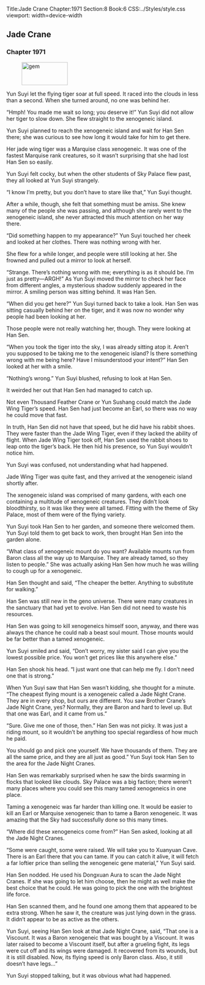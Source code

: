 Title:Jade Crane 
Chapter:1971 
Section:8 
Book:6 
CSS:../Styles/style.css 
viewport: width=device-width
  
## Jade Crane
### Chapter 1971 
<figure>
	<img src="../Images/gem.gif" alt="gem" id="gem" width="120" height="60" />
</figure>
  

  
  Yun Suyi let the flying tiger soar at full speed. It raced into the clouds in less than a second. When she turned around, no one was behind her.

“Hmph! You made me wait so long; you deserve it!” Yun Suyi did not allow her tiger to slow down. She flew straight to the xenogeneic island.

Yun Suyi planned to reach the xenogeneic island and wait for Han Sen there; she was curious to see how long it would take for him to get there.

Her jade wing tiger was a Marquise class xenogeneic. It was one of the fastest Marquise rank creatures, so it wasn’t surprising that she had lost Han Sen so easily.

Yun Suyi felt cocky, but when the other students of Sky Palace flew past, they all looked at Yun Suyi strangely.

“I know I’m pretty, but you don’t have to stare like that,” Yun Suyi thought.

After a while, though, she felt that something must be amiss. She knew many of the people she was passing, and although she rarely went to the xenogeneic island, she never attracted this much attention on her way there.

“Did something happen to my appearance?” Yun Suyi touched her cheek and looked at her clothes. There was nothing wrong with her.

She flew for a while longer, and people were still looking at her. She frowned and pulled out a mirror to look at herself.

“Strange. There’s nothing wrong with me; everything is as it should be. I’m just as pretty—ARGH!” As Yun Suyi moved the mirror to check her face from different angles, a mysterious shadow suddenly appeared in the mirror. A smiling person was sitting behind. It was Han Sen.

“When did you get here?” Yun Suyi turned back to take a look. Han Sen was sitting casually behind her on the tiger, and it was now no wonder why people had been looking at her.

Those people were not really watching her, though. They were looking at Han Sen.

“When you took the tiger into the sky, I was already sitting atop it. Aren’t you supposed to be taking me to the xenogeneic island? Is there something wrong with me being here? Have I misunderstood your intent?” Han Sen looked at her with a smile.

“Nothing’s wrong.” Yun Suyi blushed, refusing to look at Han Sen.

It weirded her out that Han Sen had managed to catch up.

Not even Thousand Feather Crane or Yun Sushang could match the Jade Wing Tiger’s speed. Han Sen had just become an Earl, so there was no way he could move that fast.

In truth, Han Sen did not have that speed, but he did have his rabbit shoes. They were faster than the Jade Wing Tiger, even if they lacked the ability of flight. When Jade Wing Tiger took off, Han Sen used the rabbit shoes to leap onto the tiger’s back. He then hid his presence, so Yun Suyi wouldn’t notice him.

Yun Suyi was confused, not understanding what had happened.

Jade Wing Tiger was quite fast, and they arrived at the xenogeneic island shortly after.

The xenogeneic island was comprised of many gardens, with each one containing a multitude of xenogeneic creatures. They didn’t look bloodthirsty, so it was like they were all tamed. Fitting with the theme of Sky Palace, most of them were of the flying variety.

Yun Suyi took Han Sen to her garden, and someone there welcomed them. Yun Suyi told them to get back to work, then brought Han Sen into the garden alone.

“What class of xenogeneic mount do you want? Available mounts run from Baron class all the way up to Marquise. They are already tamed, so they listen to people.” She was actually asking Han Sen how much he was willing to cough up for a xenogeneic.

Han Sen thought and said, “The cheaper the better. Anything to substitute for walking.”

Han Sen was still new in the geno universe. There were many creatures in the sanctuary that had yet to evolve. Han Sen did not need to waste his resources.

Han Sen was going to kill xenogeneics himself soon, anyway, and there was always the chance he could nab a beast soul mount. Those mounts would be far better than a tamed xenogeneic.

Yun Suyi smiled and said, “Don’t worry, my sister said I can give you the lowest possible price. You won’t get prices like this anywhere else.”

Han Sen shook his head. “I just want one that can help me fly. I don’t need one that is strong.”

When Yun Suyi saw that Han Sen wasn’t kidding, she thought for a minute. “The cheapest flying mount is a xenogeneic called a Jade Night Crane. They are in every shop, but ours are different. You saw Brother Crane’s Jade Night Crane, yes? Normally, they are Baron and hard to level up. But that one was Earl, and it came from us.”

“Sure. Give me one of those, then.” Han Sen was not picky. It was just a riding mount, so it wouldn’t be anything too special regardless of how much he paid.

You should go and pick one yourself. We have thousands of them. They are all the same price, and they are all just as good.” Yun Suyi took Han Sen to the area for the Jade Night Cranes.

Han Sen was remarkably surprised when he saw the birds swarming in flocks that looked like clouds. Sky Palace was a big faction; there weren’t many places where you could see this many tamed xenogeneics in one place.

Taming a xenogeneic was far harder than killing one. It would be easier to kill an Earl or Marquise xenogeneic than to tame a Baron xenogeneic. It was amazing that the Sky had successfully done so this many times.

“Where did these xenogeneics come from?” Han Sen asked, looking at all the Jade Night Cranes.

“Some were caught, some were raised. We will take you to Xuanyuan Cave. There is an Earl there that you can tame. If you can catch it alive, it will fetch a far loftier price than selling the xenogeneic gene material,” Yun Suyi said.

Han Sen nodded. He used his Dongxuan Aura to scan the Jade Night Cranes. If she was going to let him choose, then he might as well make the best choice that he could. He was going to pick the one with the brightest life force.

Han Sen scanned them, and he found one among them that appeared to be extra strong. When he saw it, the creature was just lying down in the grass. It didn’t appear to be as active as the others.

Yun Suyi, seeing Han Sen look at that Jade Night Crane, said, “That one is a Viscount. It was a Baron xenogeneic that was bought by a Viscount. It was later raised to become a Viscount itself, but after a grueling fight, its legs were cut off and its wings were damaged. It recovered from its wounds, but it is still disabled. Now, its flying speed is only Baron class. Also, it still doesn’t have legs…”

Yun Suyi stopped talking, but it was obvious what had happened.
